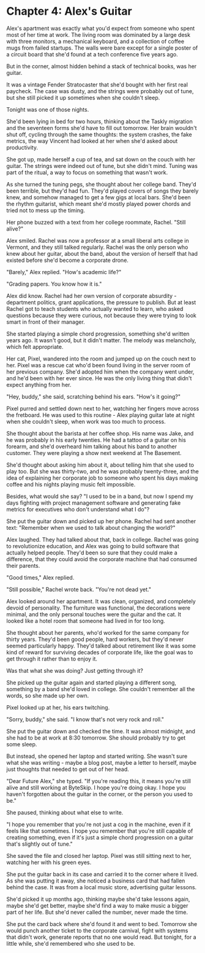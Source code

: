 # Chapter 4: Alex's Guitar

Alex's apartment was exactly what you'd expect from someone who spent most of her time at work. The living room was dominated by a large desk with three monitors, a mechanical keyboard, and a collection of coffee mugs from failed startups. The walls were bare except for a single poster of a circuit board that she'd found at a tech conference five years ago.

But in the corner, almost hidden behind a stack of technical books, was her guitar.

It was a vintage Fender Stratocaster that she'd bought with her first real paycheck. The case was dusty, and the strings were probably out of tune, but she still picked it up sometimes when she couldn't sleep.

Tonight was one of those nights.

She'd been lying in bed for two hours, thinking about the Taskly migration and the seventeen forms she'd have to fill out tomorrow. Her brain wouldn't shut off, cycling through the same thoughts: the system crashes, the fake metrics, the way Vincent had looked at her when she'd asked about productivity.

She got up, made herself a cup of tea, and sat down on the couch with her guitar. The strings were indeed out of tune, but she didn't mind. Tuning was part of the ritual, a way to focus on something that wasn't work.

As she turned the tuning pegs, she thought about her college band. They'd been terrible, but they'd had fun. They'd played covers of songs they barely knew, and somehow managed to get a few gigs at local bars. She'd been the rhythm guitarist, which meant she'd mostly played power chords and tried not to mess up the timing.

Her phone buzzed with a text from her college roommate, Rachel. "Still alive?"

Alex smiled. Rachel was now a professor at a small liberal arts college in Vermont, and they still talked regularly. Rachel was the only person who knew about her guitar, about the band, about the version of herself that had existed before she'd become a corporate drone.

"Barely," Alex replied. "How's academic life?"

"Grading papers. You know how it is."

Alex did know. Rachel had her own version of corporate absurdity - department politics, grant applications, the pressure to publish. But at least Rachel got to teach students who actually wanted to learn, who asked questions because they were curious, not because they were trying to look smart in front of their manager.

She started playing a simple chord progression, something she'd written years ago. It wasn't good, but it didn't matter. The melody was melancholy, which felt appropriate.

Her cat, Pixel, wandered into the room and jumped up on the couch next to her. Pixel was a rescue cat who'd been found living in the server room of her previous company. She'd adopted him when the company went under, and he'd been with her ever since. He was the only living thing that didn't expect anything from her.

"Hey, buddy," she said, scratching behind his ears. "How's it going?"

Pixel purred and settled down next to her, watching her fingers move across the fretboard. He was used to this routine - Alex playing guitar late at night when she couldn't sleep, when work was too much to process.

She thought about the barista at her coffee shop. His name was Jake, and he was probably in his early twenties. He had a tattoo of a guitar on his forearm, and she'd overheard him talking about his band to another customer. They were playing a show next weekend at The Basement.

She'd thought about asking him about it, about telling him that she used to play too. But she was thirty-two, and he was probably twenty-three, and the idea of explaining her corporate job to someone who spent his days making coffee and his nights playing music felt impossible.

Besides, what would she say? "I used to be in a band, but now I spend my days fighting with project management software and generating fake metrics for executives who don't understand what I do"?

She put the guitar down and picked up her phone. Rachel had sent another text: "Remember when we used to talk about changing the world?"

Alex laughed. They had talked about that, back in college. Rachel was going to revolutionize education, and Alex was going to build software that actually helped people. They'd been so sure that they could make a difference, that they could avoid the corporate machine that had consumed their parents.

"Good times," Alex replied.

"Still possible," Rachel wrote back. "You're not dead yet."

Alex looked around her apartment. It was clean, organized, and completely devoid of personality. The furniture was functional, the decorations were minimal, and the only personal touches were the guitar and the cat. It looked like a hotel room that someone had lived in for too long.

She thought about her parents, who'd worked for the same company for thirty years. They'd been good people, hard workers, but they'd never seemed particularly happy. They'd talked about retirement like it was some kind of reward for surviving decades of corporate life, like the goal was to get through it rather than to enjoy it.

Was that what she was doing? Just getting through it?

She picked up the guitar again and started playing a different song, something by a band she'd loved in college. She couldn't remember all the words, so she made up her own.

Pixel looked up at her, his ears twitching.

"Sorry, buddy," she said. "I know that's not very rock and roll."

She put the guitar down and checked the time. It was almost midnight, and she had to be at work at 8:30 tomorrow. She should probably try to get some sleep.

But instead, she opened her laptop and started writing. She wasn't sure what she was writing - maybe a blog post, maybe a letter to herself, maybe just thoughts that needed to get out of her head.

"Dear Future Alex," she typed. "If you're reading this, it means you're still alive and still working at ByteSkip. I hope you're doing okay. I hope you haven't forgotten about the guitar in the corner, or the person you used to be."

She paused, thinking about what else to write.

"I hope you remember that you're not just a cog in the machine, even if it feels like that sometimes. I hope you remember that you're still capable of creating something, even if it's just a simple chord progression on a guitar that's slightly out of tune."

She saved the file and closed her laptop. Pixel was still sitting next to her, watching her with his green eyes.

She put the guitar back in its case and carried it to the corner where it lived. As she was putting it away, she noticed a business card that had fallen behind the case. It was from a local music store, advertising guitar lessons.

She'd picked it up months ago, thinking maybe she'd take lessons again, maybe she'd get better, maybe she'd find a way to make music a bigger part of her life. But she'd never called the number, never made the time.

She put the card back where she'd found it and went to bed. Tomorrow she would punch another ticket to the corporate carnival, fight with systems that didn't work, generate reports that no one would read. But tonight, for a little while, she'd remembered who she used to be.

 